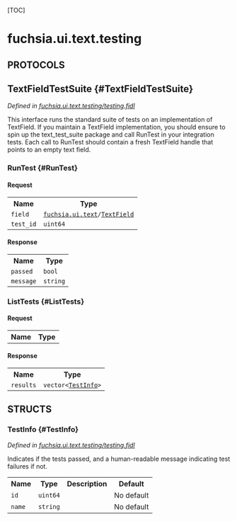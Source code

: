 [TOC]

# fuchsia.ui.text.testing


## **PROTOCOLS**

## TextFieldTestSuite {#TextFieldTestSuite}
*Defined in [fuchsia.ui.text.testing/testing.fidl](https://fuchsia.googlesource.com/fuchsia/+/master/sdk/fidl/fuchsia.ui.text.testing/testing.fidl#13)*

<p>This interface runs the standard suite of tests on an implementation of TextField.
If you maintain a TextField implementation, you should ensure to spin up the
text_test_suite package and call RunTest in your integration tests. Each call to
RunTest should contain a fresh TextField handle that points to an empty text field.</p>

### RunTest {#RunTest}


#### Request
<table>
    <tr><th>Name</th><th>Type</th></tr>
    <tr>
            <td><code>field</code></td>
            <td>
                <code><a class='link' href='../fuchsia.ui.text/'>fuchsia.ui.text</a>/<a class='link' href='../fuchsia.ui.text/#TextField'>TextField</a></code>
            </td>
        </tr><tr>
            <td><code>test_id</code></td>
            <td>
                <code>uint64</code>
            </td>
        </tr></table>


#### Response
<table>
    <tr><th>Name</th><th>Type</th></tr>
    <tr>
            <td><code>passed</code></td>
            <td>
                <code>bool</code>
            </td>
        </tr><tr>
            <td><code>message</code></td>
            <td>
                <code>string</code>
            </td>
        </tr></table>

### ListTests {#ListTests}


#### Request
<table>
    <tr><th>Name</th><th>Type</th></tr>
    </table>


#### Response
<table>
    <tr><th>Name</th><th>Type</th></tr>
    <tr>
            <td><code>results</code></td>
            <td>
                <code>vector&lt;<a class='link' href='#TestInfo'>TestInfo</a>&gt;</code>
            </td>
        </tr></table>



## **STRUCTS**

### TestInfo {#TestInfo}
*Defined in [fuchsia.ui.text.testing/testing.fidl](https://fuchsia.googlesource.com/fuchsia/+/master/sdk/fidl/fuchsia.ui.text.testing/testing.fidl#20)*



<p>Indicates if the tests passed, and a human-readable message indicating test failures
if not.</p>


<table>
    <tr><th>Name</th><th>Type</th><th>Description</th><th>Default</th></tr><tr>
            <td><code>id</code></td>
            <td>
                <code>uint64</code>
            </td>
            <td></td>
            <td>No default</td>
        </tr><tr>
            <td><code>name</code></td>
            <td>
                <code>string</code>
            </td>
            <td></td>
            <td>No default</td>
        </tr>
</table>














